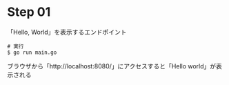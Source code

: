 # Step 01
「Hello, World」を表示するエンドポイント

```
# 実行
$ go run main.go
```

ブラウザから「http://localhost:8080/」にアクセスすると「Hello world」が表示される
